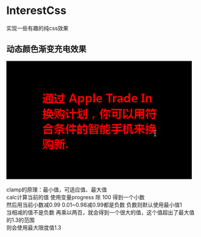 # InterestCss
实现一些有趣的纯css效果

## 动态颜色渐变充电效果
 <img src="./EffectPicture/1.gif">

 clamp的原理：最小值，可适应值、最大值<br/>
 calc计算当前的值  使用变量progress 除 100 得到一个小数<br/>
 然后用当前小数减0.99 0.01~0.98减0.99都是负数 负数则默认使用最小值1<br/>
 当相减的值不是负数  再乘以两百，就会得到一个很大的值，这个值超出了最大值的1.3的范围<br/>
 则会使用最大限度值1.3  <br/>

  




